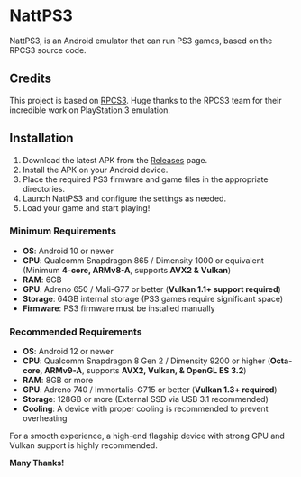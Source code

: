 # NattPS3
NattPS3, is an Android emulator that can run PS3 games, based on the RPCS3 source code.

## Credits
This project is based on [RPCS3](https://github.com/RPCS3/rpcs3). Huge thanks to the RPCS3 team for their incredible work on PlayStation 3 emulation.

## Installation
1. Download the latest APK from the [Releases](https://github.com/JuggleNatt/NattPS3/releases) page.
2. Install the APK on your Android device.
3. Place the required PS3 firmware and game files in the appropriate directories.
4. Launch NattPS3 and configure the settings as needed.
5. Load your game and start playing!

### Minimum Requirements
- **OS**: Android 10 or newer  
- **CPU**: Qualcomm Snapdragon 865 / Dimensity 1000 or equivalent (Minimum **4-core, ARMv8-A**, supports **AVX2 & Vulkan**)  
- **RAM**: 6GB  
- **GPU**: Adreno 650 / Mali-G77 or better (**Vulkan 1.1+ support required**)  
- **Storage**: 64GB internal storage (PS3 games require significant space)  
- **Firmware**: PS3 firmware must be installed manually  

### Recommended Requirements
- **OS**: Android 12 or newer  
- **CPU**: Qualcomm Snapdragon 8 Gen 2 / Dimensity 9200 or higher (**Octa-core, ARMv9-A**, supports **AVX2, Vulkan, & OpenGL ES 3.2**)  
- **RAM**: 8GB or more  
- **GPU**: Adreno 740 / Immortalis-G715 or better (**Vulkan 1.3+ required**)  
- **Storage**: 128GB or more (External SSD via USB 3.1 recommended)  
- **Cooling**: A device with proper cooling is recommended to prevent overheating  

For a smooth experience, a high-end flagship device with strong GPU and Vulkan support is highly recommended.  

**Many Thanks!**
